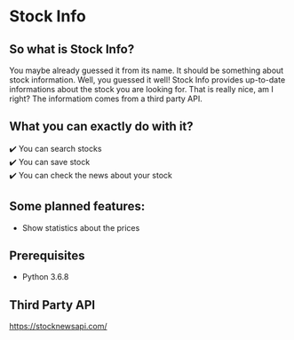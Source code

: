 # Stock Info

## So what is Stock Info?
You maybe already guessed it from its name. It should be something about stock information. Well, you guessed it well!
Stock Info provides up-to-date informations about the stock you are looking for. That is really nice, am I right?
The informatiom comes from a third party API.

## What you can exactly do with it?
  :heavy_check_mark: You can search stocks  
  :heavy_check_mark: You can save stock  
  :heavy_check_mark: You can check the news about your stock  
  
## Some planned features:
  - Show statistics about the prices
  
## Prerequisites
  - Python 3.6.8
  
## Third Party API
https://stocknewsapi.com/
